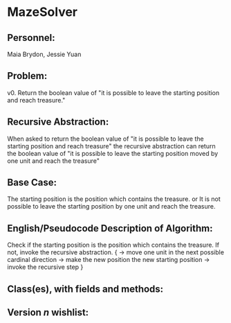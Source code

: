 # MazeSolver

## Personnel:

Maia Brydon, Jessie Yuan

## Problem:

v0. Return the boolean value of "it is possible to leave the starting position and reach treasure."

## Recursive Abstraction:

When asked to 
  return the boolean value of "it is possible to leave the starting position and reach treasure"
the recursive abstraction can 
  return the boolean value of "it is possible to leave the starting position moved by one unit and reach the treasure"
  
## Base Case:

The starting position is the position which contains the treasure.
or
It is not possible to leave the starting position by one unit and reach the treasure.


## English/Pseudocode Description of Algorithm:

Check if the starting position is the position which contains the treasure.
If not, invoke the recursive abstraction. {
-> move one unit in the next possible cardinal direction 
-> make the new position the new starting position
-> invoke the recursive step }

## Class(es), with fields and methods:

## Version *n* wishlist:
